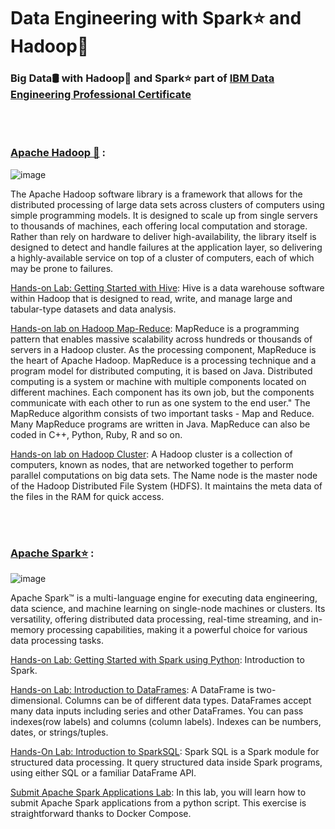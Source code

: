#  **Data Engineering with Spark⭐ and Hadoop🐘**

###  **Big Data🛢️ with Hadoop🐘 and Spark⭐ part of [IBM Data Engineering Professional Certificate](https://www.coursera.org/professional-certificates/ibm-data-engineer#courses)**
 

<br/><br/>




### **[Apache Hadoop 🐘](https://hadoop.apache.org/)** : 

![image](https://github.com/Kmohamedalie/Big-Data-Hadoop-Spark-lab/assets/63104472/b991829a-56b0-466a-85aa-5ab6b9280a6e)


The Apache Hadoop software library is a framework that allows for the distributed processing of large data sets across clusters of computers using simple programming models. It is designed to scale up from single servers to thousands of machines, each offering local computation and storage. Rather than rely on hardware to deliver high-availability, the library itself is designed to detect and handle failures at the application layer, so delivering a highly-available service on top of a cluster of computers, each of which may be prone to failures.

[Hands-on Lab: Getting Started with Hive](https://github.com/Kmohamedalie/Data-Engineering/tree/master/Hands-on%20Lab%3A%20Getting%20Started%20with%20Hive): Hive is a data warehouse software within Hadoop that is designed to read, write, and manage large and tabular-type datasets and data analysis.

[Hands-on lab on Hadoop Map-Reduce](https://github.com/Kmohamedalie/IBM-Hadoop-Spark-lab/tree/master/Hands-on%20Lab%3A%20Hadoop%20MapReduce): MapReduce is a programming pattern that enables massive scalability across hundreds or thousands of servers in a Hadoop cluster. As the processing component, MapReduce is the heart of Apache Hadoop. MapReduce is a processing technique and a program model for distributed computing, it is based on Java. Distributed computing is a system or machine with multiple components located on different machines. Each component has its own job, but the components communicate with each other to run as one system to the end user." The MapReduce algorithm consists of two important tasks - Map and Reduce. Many MapReduce programs are written in Java. MapReduce can also be coded in C++, Python, Ruby, R and so on.

[Hands-on lab on Hadoop Cluster](https://github.com/Kmohamedalie/IBM-Hadoop-Spark-lab/tree/master/Hands-on%20lab%20on%20Hadoop%20Cluster): A Hadoop cluster is a collection of computers, known as nodes, that are networked together to perform parallel computations on big data sets. The Name node is the master node of the Hadoop Distributed File System (HDFS). It maintains the meta data of the files in the RAM for quick access.
 

<br/><br/>




### **[Apache Spark⭐](https://spark.apache.org/)** : 

![image](https://github.com/Kmohamedalie/Big-Data-Hadoop-Spark-lab/assets/63104472/331e54b4-b021-47cd-9a0e-8641cc256e53)



Apache Spark™ is a multi-language engine for executing data engineering, data science, and machine learning on single-node machines or clusters. Its versatility, offering distributed data processing, real-time streaming, and in-memory processing capabilities, making it a powerful choice for various data processing tasks. 

[Hands-on Lab: Getting Started with Spark using Python](https://github.com/Kmohamedalie/Big-Data-Hadoop-Spark-lab/tree/master/Hands-on%20Lab%3A%20Getting%20Started%20with%20Spark%20using%20Python): Introduction to Spark.

[Hands-on Lab: Introduction to DataFrames](https://github.com/Kmohamedalie/Big-Data-Hadoop-Spark-lab/blob/master/Hands-on%20Lab%3A%20Introduction%20to%20DataFrames/DataFrames.ipynb): A DataFrame is two-dimensional. Columns can be of different data types. DataFrames accept many data inputs including series and other DataFrames. You can pass indexes(row labels) and columns (column labels). Indexes can be numbers, dates, or strings/tuples.

[Hands-On Lab: Introduction to SparkSQL](https://github.com/Kmohamedalie/Big-Data-Hadoop-Spark-lab/blob/master/Hands-On%20Lab%3A%20Introduction%20to%20SparkSQL/SparkSQL.ipynb): Spark SQL is a Spark module for structured data processing. It query structured data inside Spark programs, using either SQL or a familiar DataFrame API.

[Submit Apache Spark Applications Lab](https://github.com/Kmohamedalie/Big-Data-Hadoop-Spark-lab/blob/master/Hands-on%20Lab%3A%20Submit%20Apache%20Spark%20Applications/Spark%20Application.pdf): In this lab, you will learn how to submit Apache Spark applications from a python script. This exercise is straightforward thanks to Docker Compose.
